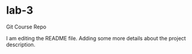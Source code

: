 # lab-3
Git Course Repo

I am editing the README file. Adding some more details about the project description.
